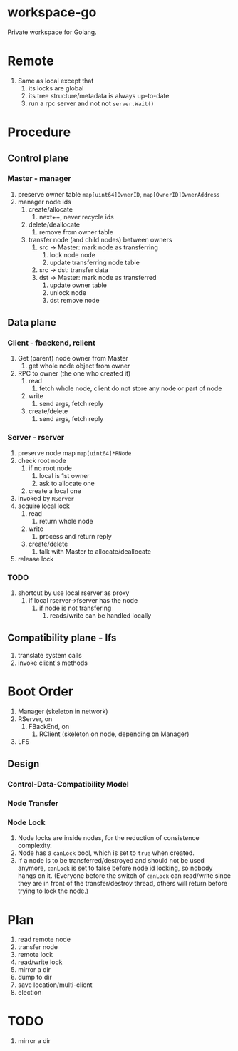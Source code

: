 # workspace-go
Private workspace for Golang.

# Remote
1. Same as local except that
    1. its locks are global
    1. its tree structure/metadata is always up-to-date
    1. run a rpc server and not not `server.Wait()`

# Procedure
## Control plane
### Master - manager
1. preserve owner table `map[uint64]OwnerID`, `map[OwnerID]OwnerAddress`
1. manager node ids
    1. create/allocate
        1. next++, never recycle ids
    1. delete/deallocate
        1. remove from owner table
    1. transfer node (and child nodes) between owners
        1. src -> Master: mark node as transferring
            1. lock node node
            1. update transferring node table
        1. src -> dst: transfer data
        1. dst -> Master: mark node as transferred
            1. update owner table
            1. unlock node
            1. dst remove node

## Data plane
### Client - fbackend, rclient
1. Get (parent) node owner from Master
    1. get whole node object from owner
1. RPC to owner (the one who created it)
    1. read
        1. fetch whole node, client do not store any node or part of node
    1. write
        1. send args, fetch reply
    1. create/delete
        1. send args, fetch reply

### Server - rserver
1. preserve node map `map[uint64]*RNode`
1. check root node
    1. if no root node
        1. local is 1st owner
        1. ask to allocate one
    1. create a local one
1. invoked by `RServer`
1. acquire local lock
    1. read
        1. return whole node
    1. write
        1. process and return reply
    1. create/delete
        1. talk with Master to allocate/deallocate
1. release lock

### TODO
1. shortcut by use local rserver as proxy
    1. if local rserver->fserver has the node
        1. if node is not transfering
            1. reads/write can be handled locally

## Compatibility plane - lfs
1. translate system calls
1. invoke client's methods

# Boot Order
1. Manager (skeleton in network)
1. RServer, on 
    1. FBackEnd, on
        1. RClient (skeleton on node, depending on Manager)
1. LFS

## Design
### Control-Data-Compatibility Model
### Node Transfer
### Node Lock
1. Node locks are inside nodes, for the reduction of consistence complexity.
1. Node has a `canLock` bool, which is set to `true` when created.
1. If a node is to be transferred/destroyed and should not be used anymore, `canLock` is set to false before node id locking, so nobody hangs on it. (Everyone before the switch of `canLock` can read/write since they are in front of the transfer/destroy thread, others will return before trying to lock the node.)

# Plan
1. read remote node
1. transfer node
1. remote lock
1. read/write lock
1. mirror a dir
1. dump to dir
1. save location/multi-client
1. election

# TODO
1. mirror a dir
